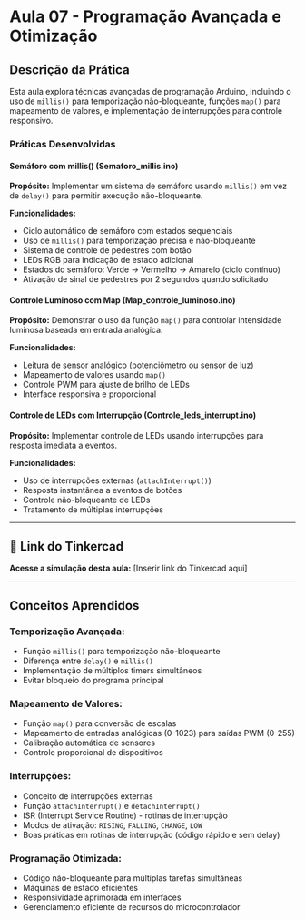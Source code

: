 # Aula 07 - Programação Avançada e Otimização

## Descrição da Prática

Esta aula explora técnicas avançadas de programação Arduino, incluindo o uso de `millis()` para temporização não-bloqueante, funções `map()` para mapeamento de valores, e implementação de interrupções para controle responsivo.

### Práticas Desenvolvidas

#### Semáforo com millis() (Semaforo_millis.ino)

**Propósito:** Implementar um sistema de semáforo usando `millis()` em vez de `delay()` para permitir execução não-bloqueante.

**Funcionalidades:**

- Ciclo automático de semáforo com estados sequenciais
- Uso de `millis()` para temporização precisa e não-bloqueante
- Sistema de controle de pedestres com botão
- LEDs RGB para indicação de estado adicional
- Estados do semáforo: Verde → Vermelho → Amarelo (ciclo contínuo)
- Ativação de sinal de pedestres por 2 segundos quando solicitado

#### Controle Luminoso com Map (Map_controle_luminoso.ino)

**Propósito:** Demonstrar o uso da função `map()` para controlar intensidade luminosa baseada em entrada analógica.

**Funcionalidades:**

- Leitura de sensor analógico (potenciômetro ou sensor de luz)
- Mapeamento de valores usando `map()`
- Controle PWM para ajuste de brilho de LEDs
- Interface responsiva e proporcional

#### Controle de LEDs com Interrupção (Controle_leds_interrupt.ino)

**Propósito:** Implementar controle de LEDs usando interrupções para resposta imediata a eventos.

**Funcionalidades:**

- Uso de interrupções externas (`attachInterrupt()`)
- Resposta instantânea a eventos de botões
- Controle não-bloqueante de LEDs
- Tratamento de múltiplas interrupções

---

## 🔗 Link do Tinkercad

**Acesse a simulação desta aula:** [Inserir link do Tinkercad aqui]

---

## Conceitos Aprendidos

### Temporização Avançada:

- Função `millis()` para temporização não-bloqueante
- Diferença entre `delay()` e `millis()`
- Implementação de múltiplos timers simultâneos
- Evitar bloqueio do programa principal

### Mapeamento de Valores:

- Função `map()` para conversão de escalas
- Mapeamento de entradas analógicas (0-1023) para saídas PWM (0-255)
- Calibração automática de sensores
- Controle proporcional de dispositivos

### Interrupções:

- Conceito de interrupções externas
- Função `attachInterrupt()` e `detachInterrupt()`
- ISR (Interrupt Service Routine) - rotinas de interrupção
- Modos de ativação: `RISING`, `FALLING`, `CHANGE`, `LOW`
- Boas práticas em rotinas de interrupção (código rápido e sem delay)

### Programação Otimizada:

- Código não-bloqueante para múltiplas tarefas simultâneas
- Máquinas de estado eficientes
- Responsividade aprimorada em interfaces
- Gerenciamento eficiente de recursos do microcontrolador
